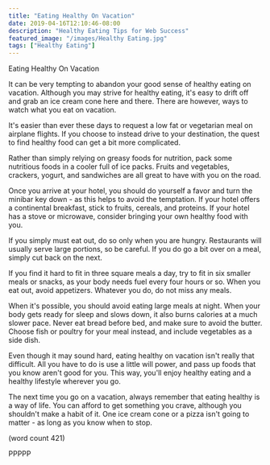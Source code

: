 ```yaml
---
title: "Eating Healthy On Vacation"
date: 2019-04-16T12:10:46-08:00
description: "Healthy Eating Tips for Web Success"
featured_image: "/images/Healthy Eating.jpg"
tags: ["Healthy Eating"]
---
```


Eating Healthy On Vacation

It can be very tempting to abandon your good sense
of healthy eating on vacation.  Although you may
strive for healthy eating, it's easy to drift off
and grab an ice cream cone here and there.  There
are however, ways to watch what you eat on 
vacation.

It's easier than ever these days to request a low
fat or vegetarian meal on airplane flights.  If 
you choose to instead drive to your destination, 
the quest to find healthy food can get a bit more
complicated.

Rather than simply relying on greasy foods for
nutrition, pack some nutritious foods in a cooler
full of ice packs.  Fruits and vegetables, crackers,
yogurt, and sandwiches are all great to have with 
you on the road.  

Once you arrive at your hotel, you should do 
yourself a favor and turn the minibar key down - as
this helps to avoid the temptation.  If your hotel
offers a continental breakfast, stick to fruits,
cereals, and proteins.  If your hotel has a stove
or microwave, consider bringing your own healthy
food with you.

If you simply must eat out, do so only when you 
are hungry.  Restaurants will usually serve large
portions, so be careful.  If you do go a bit over
on a meal, simply cut back on the next.  

If you find it hard to fit in three square meals
a day, try to fit in six smaller meals or snacks,
as your body needs fuel every four hours or so.
When you eat out, avoid appetizers.  Whatever you
do, do not miss any meals.

When it's possible, you should avoid eating large
meals at night.  When your body gets ready for 
sleep and slows down, it also burns calories at a
much slower pace.  Never eat bread before bed, and
make sure to avoid the butter.  Choose fish or
poultry for your meal instead, and include 
vegetables as a side dish.  

Even though it may sound hard, eating healthy on
vacation isn't really that difficult.  All you have
to do is use a little will power, and pass up
foods that you know aren't good for you.  This
way, you'll enjoy healthy eating and a healthy
lifestyle wherever you go.

The next time you go on a vacation, always remember
that eating healthy is a way of life.  You can 
afford to get something you crave, although you
shouldn't make a habit of it.  One ice cream 
cone or a pizza isn't going to matter - as long as
you know when to stop.

(word count 421)

PPPPP
